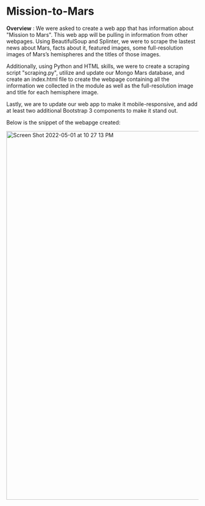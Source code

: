 # Mission-to-Mars
**Overview** : We were asked to create a web app that has information about "Mission to Mars". This web app will be pulling in information from other webpages. Using BeautifulSoup and Splinter, we were to scrape the lastest news about Mars, facts about it, featured images, some full-resolution images of Mars’s hemispheres and the titles of those images.

Additionally, using Python and HTML skills, we were to create a scraping script "scraping.py", utilize and update our Mongo Mars database, and create an index.html file to create the webpage containing all the information we collected in the module as well as the full-resolution image and title for each hemisphere image.

Lastly, we are to update our web app to make it mobile-responsive, and add at least two additional Bootstrap 3 components to make it stand out.

Below is the snippet of the webapge created:

<img width="963" alt="Screen Shot 2022-05-01 at 10 27 13 PM" src="https://user-images.githubusercontent.com/98235755/166177369-f5cf6084-cf12-430c-b1e5-52a7952d6165.png">
